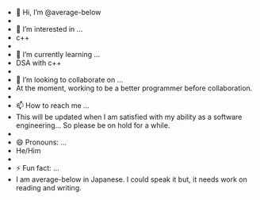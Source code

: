 - 👋 Hi, I’m @average-below
- 
- 👀 I’m interested in ...
- c++
- 
- 🌱 I’m currently learning ...
- DSA with c++
- 
- 💞️ I’m looking to collaborate on ...
- At the moment, working to be a better programmer before collaboration.
- 
- 📫 How to reach me ...
- This will be updated when I am satisfied with my ability as a software engineering... So please be on hold for a while.
- 
- 😄 Pronouns: ...
- He/Him
- 
- ⚡ Fun fact: ...
- I am average-below in Japanese. I could speak it but, it needs work on reading and writing.

<!---
average-below/average-below is a ✨ special ✨ repository because its `README.md` (this file) appears on your GitHub profile.
You can click the Preview link to take a look at your changes.
--->
